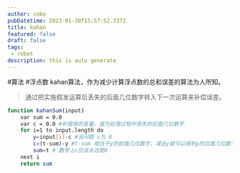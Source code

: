 ```yaml
---
author: cobo
pubDatetime: 2023-01-30T15:57:52.737Z
title: kahan
featured: false
draft: false
tags:
 - robot
description: this is auto generate
---
```

#算法 #浮点数
kahan算法，作为减少计算浮点数的总和误差的算法为人所知。
> 通过把实施假发运算后丢失的后面几位数字转入下一次运算来补偿误差。

```sh
function kahanSum(input)
    var sum = 0.0
    var c = 0.0 #补偿用的变量，值为处理过程中丢失的后面几位数字
    for i=1 to input.length do
        y=input[i]-c #没问题 c为 0
        c=(t-sum)-y #t-sum 相当于y的前面几位数字，减去y就可以得到y的后面几位数字 符号相反
        sum=t # 数学上c应该永远是0
    next i
    return sum
```